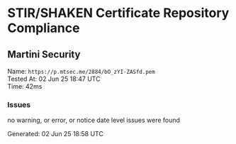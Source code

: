 # STIR/SHAKEN Certificate Repository Compliance

## Martini Security

Name: `https://p.mtsec.me/2884/bO_zYI-ZASfd.pem`\
Tested At: 02 Jun 25 18:47 UTC\
Time: 42ms

### Issues

no warning, or error, or notice date level issues were found

Generated: 02 Jun 25 18:58 UTC